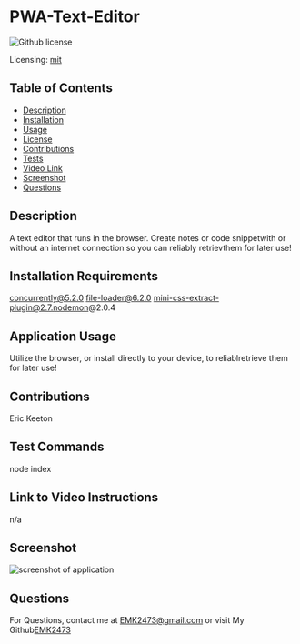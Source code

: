 # PWA-Text-Editor
![Github license](https://img.shields.io/badge/mit-blue.svg)
 
Licensing: [mit](https://choosealicense.com/licenses/mit/)
    
## Table of Contents
  
- [Description](#description)
- [Installation](#installation-requirements)
- [Usage](#application-usage)
- [License](#licensing-information)
- [Contributions](#contributions)
- [Tests](#tests-commands)
- [Video Link](#link-to-video-instructions)
- [Screenshot](#screenshot)
- [Questions](#questions)
  
## Description
A text editor that runs in the browser. Create notes or code snippetwith or without an internet connection so you can reliably retrievthem for later use!
  
## Installation Requirements
concurrently@5.2.0 file-loader@6.2.0 mini-css-extract-plugin@2.7.nodemon@2.0.4
  
## Application Usage
Utilize the browser, or install directly to your device, to reliablretrieve them for later use!
    
## Contributions
Eric Keeton
  
## Test Commands
node index
  
## Link to Video Instructions
n/a
  
## Screenshot
![screenshot of application](n/a)
  
## Questions
For Questions, contact me at EMK2473@gmail.com or visit My Github[EMK2473](https://github.com/EMK2473)
  
  